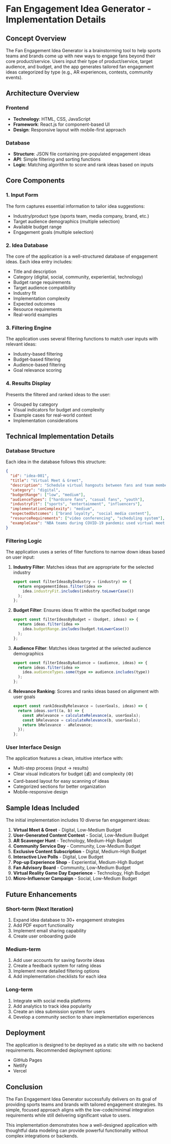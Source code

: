 # Fan Engagement Idea Generator - Implementation Details

## Concept Overview
The Fan Engagement Idea Generator is a brainstorming tool to help sports teams and brands come up with new ways to engage fans beyond their core product/service. Users input their type of product/service, target audience, and budget, and the app generates tailored fan engagement ideas categorized by type (e.g., AR experiences, contests, community events).

## Architecture Overview

### Frontend
- **Technology**: HTML, CSS, JavaScript
- **Framework**: React.js for component-based UI
- **Design**: Responsive layout with mobile-first approach

### Database
- **Structure**: JSON file containing pre-populated engagement ideas
- **API**: Simple filtering and sorting functions
- **Logic**: Matching algorithm to score and rank ideas based on inputs

## Core Components

### 1. Input Form
The form captures essential information to tailor idea suggestions:
- Industry/product type (sports team, media company, brand, etc.)
- Target audience demographics (multiple selection)
- Available budget range
- Engagement goals (multiple selection)

### 2. Idea Database
The core of the application is a well-structured database of engagement ideas. Each idea entry includes:
- Title and description
- Category (digital, social, community, experiential, technology)
- Budget range requirements
- Target audience compatibility
- Industry fit
- Implementation complexity
- Expected outcomes
- Resource requirements
- Real-world examples

### 3. Filtering Engine
The application uses several filtering functions to match user inputs with relevant ideas:
- Industry-based filtering
- Budget-based filtering
- Audience-based filtering
- Goal relevance scoring

### 4. Results Display
Presents the filtered and ranked ideas to the user:
- Grouped by category
- Visual indicators for budget and complexity
- Example cases for real-world context
- Implementation considerations

## Technical Implementation Details

### Database Structure
Each idea in the database follows this structure:

```json
{
  "id": "idea-001",
  "title": "Virtual Meet & Greet",
  "description": "Schedule virtual hangouts between fans and team members or brand ambassadors",
  "category": "digital",
  "budgetRange": ["low", "medium"],
  "audienceTypes": ["hardcore fans", "casual fans", "youth"],
  "industryFit": ["sports", "entertainment", "influencers"],
  "implementationComplexity": "medium",
  "expectedOutcomes": ["brand loyalty", "social media content"],
  "resourceRequirements": ["video conferencing", "scheduling system"],
  "exampleCase": "NBA teams during COVID-19 pandemic used virtual meet & greets to maintain fan connection"
}
```

### Filtering Logic
The application uses a series of filter functions to narrow down ideas based on user input:

1. **Industry Filter**: Matches ideas that are appropriate for the selected industry
   ```javascript
   export const filterIdeasByIndustry = (industry) => {
     return engagementIdeas.filter(idea => 
       idea.industryFit.includes(industry.toLowerCase())
     );
   };
   ```

2. **Budget Filter**: Ensures ideas fit within the specified budget range
   ```javascript
   export const filterIdeasByBudget = (budget, ideas) => {
     return ideas.filter(idea => 
       idea.budgetRange.includes(budget.toLowerCase())
     );
   };
   ```

3. **Audience Filter**: Matches ideas targeted at the selected audience demographics
   ```javascript
   export const filterIdeasByAudience = (audience, ideas) => {
     return ideas.filter(idea => 
       idea.audienceTypes.some(type => audience.includes(type))
     );
   };
   ```

4. **Relevance Ranking**: Scores and ranks ideas based on alignment with user goals
   ```javascript
   export const rankIdeasByRelevance = (userGoals, ideas) => {
     return ideas.sort((a, b) => {
       const aRelevance = calculateRelevance(a, userGoals);
       const bRelevance = calculateRelevance(b, userGoals);
       return bRelevance - aRelevance;
     });
   };
   ```

### User Interface Design
The application features a clean, intuitive interface with:
- Multi-step process (input → results)
- Clear visual indicators for budget (💰) and complexity (⚙️)
- Card-based layout for easy scanning of ideas
- Categorized sections for better organization
- Mobile-responsive design

## Sample Ideas Included
The initial implementation includes 10 diverse fan engagement ideas:

1. **Virtual Meet & Greet** - Digital, Low-Medium Budget
2. **User-Generated Content Contest** - Social, Low-Medium Budget
3. **AR Scavenger Hunt** - Technology, Medium-High Budget
4. **Community Service Day** - Community, Low-Medium Budget
5. **Exclusive Content Subscription** - Digital, Medium-High Budget
6. **Interactive Live Polls** - Digital, Low Budget
7. **Pop-up Experience Shop** - Experiential, Medium-High Budget
8. **Fan Advisory Board** - Community, Low-Medium Budget
9. **Virtual Reality Game Day Experience** - Technology, High Budget
10. **Micro-Influencer Campaign** - Social, Low-Medium Budget

## Future Enhancements

### Short-term (Next Iteration)
1. Expand idea database to 30+ engagement strategies
2. Add PDF export functionality
3. Implement email sharing capability
4. Create user onboarding guide

### Medium-term
1. Add user accounts for saving favorite ideas
2. Create a feedback system for rating ideas
3. Implement more detailed filtering options
4. Add implementation checklists for each idea

### Long-term
1. Integrate with social media platforms
2. Add analytics to track idea popularity
3. Create an idea submission system for users
4. Develop a community section to share implementation experiences

## Deployment
The application is designed to be deployed as a static site with no backend requirements. Recommended deployment options:
- GitHub Pages
- Netlify
- Vercel

## Conclusion
The Fan Engagement Idea Generator successfully delivers on its goal of providing sports teams and brands with tailored engagement strategies. Its simple, focused approach aligns with the low-code/minimal integration requirements while still delivering significant value to users.

This implementation demonstrates how a well-designed application with thoughtful data modeling can provide powerful functionality without complex integrations or backends.